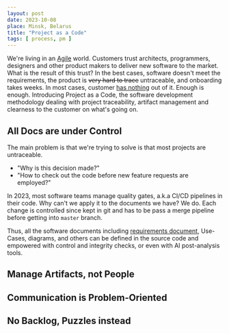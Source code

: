 ```yaml
---
layout: post
date: 2023-10-08
place: Minsk, Belarus
title: "Project as a Code"
tags: [ process, pm ]
---
```


We're living in an [Agile](https://www.yegor256.com/2016/07/11/mistakes-in-agile-manifesto.html) world.
Customers trust architects, programmers, designers and other product makers to deliver new software
to the market.
What is the result of this trust?
In the best cases, software doesn't meet the requirements,
the product is ~~very hard to trace~~ untraceable,
and onboarding takes weeks.
In most cases, customer [has nothing](https://www.yegor256.com/2017/11/21/trust-pay-lose.html) out of it.
Enough is enough.
Introducing Project as a Code, the software development methodology dealing with
project traceability, artifact management and clearness to the customer on what's going on.

<!--more-->

## All Docs are under Control

The main problem is that we're trying to solve is that most projects
are untraceable.

* "Why is this decision made?"
* "How to check out the code before new feature requests are employed?"

In 2023, most software teams manage quality gates, a.k.a CI/CD pipelines
in their code.
Why can't we apply it to the documents we have?
We do.
Each change is controlled since kept in git and has to be pass
a merge pipeline before getting into `master` branch.

Thus, all the software documents including 
[requirements document](https://www.yegor256.com/2015/11/10/ten-mistakes-in-specs.html),
Use-Cases, diagrams, and others can be defined in the source code
and empowered with control and integrity checks,
or even with AI post-analysis tools. 

## Manage Artifacts, not People

## Communication is Problem-Oriented

## No Backlog, Puzzles instead
